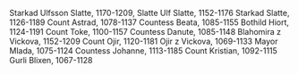 Starkad Ulfsson Slatte, 1170-1209, Slatte
	Ulf Slatte, 1152-1176
		Starkad Slatte, 1126-1189
			Count Astrad, 1078-1137
			Countess Beata, 1085-1155
		Bothild Hiort, 1124-1191
			Count Toke, 1100-1157
			Countess Danute, 1085-1148
	Blahomira z Vickova, 1152-1209
		Count Ojir, 1120-1181
			Ojir z Vickova, 1069-1133
			Mayor Mlada, 1075-1124
		Countess Johanne, 1113-1185
			Count Kristian, 1092-1115
			Gurli Blixen, 1067-1128